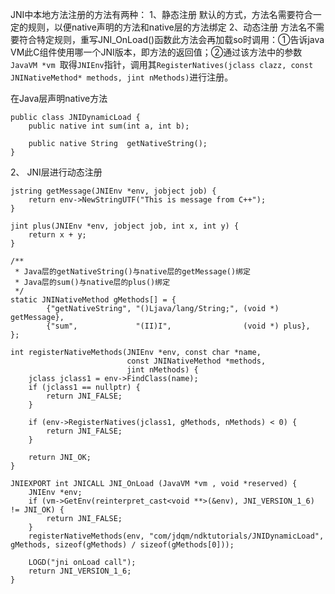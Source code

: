 JNI中本地方法注册的方法有两种：
1、静态注册
默认的方式，方法名需要符合一定的规则，以便native声明的方法和native层的方法绑定
2、动态注册
方法名不需要符合特定规则，重写JNI_OnLoad()函数此方法会再加载so时调用：①告诉java VM此C组件使用哪一个JNI版本，即方法的返回值；②通过该方法中的参数```JavaVM *vm ```取得```JNIEnv```指针，调用其```RegisterNatives(jclass clazz, const JNINativeMethod* methods, jint nMethods)```进行注册。

在Java层声明native方法

```
public class JNIDynamicLoad {
    public native int sum(int a, int b);

    public native String  getNativeString();
}
```

2、 JNI层进行动态注册

```
jstring getMessage(JNIEnv *env, jobject job) {
    return env->NewStringUTF("This is message from C++");
}

jint plus(JNIEnv *env, jobject job, int x, int y) {
    return x + y;
}

/**
 * Java层的getNativeString()与native层的getMessage()绑定
 * Java层的sum()与native层的plus()绑定
 */
static JNINativeMethod gMethods[] = {
        {"getNativeString", "()Ljava/lang/String;", (void *) getMessage},
        {"sum",             "(II)I",                (void *) plus},
};

int registerNativeMethods(JNIEnv *env, const char *name,
                          const JNINativeMethod *methods,
                          jint nMethods) {
    jclass jclass1 = env->FindClass(name);
    if (jclass1 == nullptr) {
        return JNI_FALSE;
    }

    if (env->RegisterNatives(jclass1, gMethods, nMethods) < 0) {
        return JNI_FALSE;
    }

    return JNI_OK;
}

JNIEXPORT int JNICALL JNI_OnLoad (JavaVM *vm , void *reserved) {
    JNIEnv *env;
    if (vm->GetEnv(reinterpret_cast<void **>(&env), JNI_VERSION_1_6) != JNI_OK) {
        return JNI_FALSE;
    }
    registerNativeMethods(env, "com/jdqm/ndktutorials/JNIDynamicLoad", gMethods, sizeof(gMethods) / sizeof(gMethods[0]));

    LOGD("jni onLoad call");
    return JNI_VERSION_1_6;
}
```
